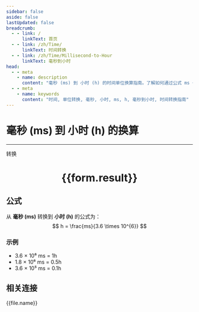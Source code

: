 ```yaml
---
sidebar: false
aside: false
lastUpdated: false
breadcrumb:
  - - link: /
      linkText: 首页
  - - link: /zh/Time/
      linkText: 时间转换
  - - link: /zh/Time/Millisecond-to-Hour
      linkText: 毫秒到小时
head:
  - - meta
    - name: description
      content: "毫秒 (ms) 到 小时 (h) 的时间单位换算指南。了解如何通过公式 ms ÷ 3,600,000 转换为小时。"
  - - meta
    - name: keywords
      content: "时间, 单位转换, 毫秒, 小时, ms, h, 毫秒到小时, 时间转换指南"
---
```

# 毫秒 (ms) 到 小时 (h) 的换算

---
<script setup>
import { onMounted, reactive, inject, ref } from 'vue'
import { NButton,NForm ,NFormItem,NInput,NInputNumber,NSelect,NCard,useMessage,NGrid ,NGi  } from 'naive-ui'
import { defineClientComponent } from 'vitepress'
import { Time } from '../../files';

const convert = inject('convert')

const form = reactive({
  number: null,
  result: '',
})

const convertHandler = () => {
  if (form.number !== null && !isNaN(form.number)) {
    const convertedValue = parseFloat(form.number) / 3600000
    form.result = `${form.number}ms = ${convertedValue.toFixed(6)}h`
  } else {
    form.result = '请输入有效的数值。'
  }
}
</script>

<n-form size="large" :model="form">
  <n-form-item label="毫秒 (ms)">
    <n-input-number v-model:value="form.number" placeholder="输入毫秒" style="width: 100%" />
  </n-form-item>
  <n-form-item>
    <n-button type="primary" @click="convertHandler" block>转换</n-button>
  </n-form-item>
</n-form>

<n-card  embedded :bordered="false" hoverable>
  <div  style="text-align:center">
    <h1>{{form.result}}</h1>
  </div>
</n-card>

## 公式

从 **毫秒 (ms)** 转换到 **小时 (h)** 的公式为：
$$ h = \frac{ms}{3.6 \times 10^{6}} $$

### 示例
- 3.6 × 10⁶ ms = 1h
- 1.8 × 10⁶ ms = 0.5h
- 3.6 × 10⁵ ms = 0.1h
## 相关连接
<n-grid x-gap="12" :cols="4">
  <n-gi v-for="(file, index) in Time" :key="index">
    <n-button
      text
      tag="a"
      :href="file.path"
      type="primary"
    >
      {{file.name}}
    </n-button>
  </n-gi>
</n-grid>